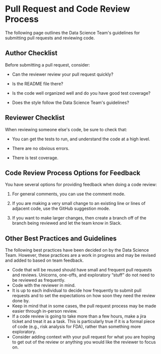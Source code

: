 # Pull Request and Code Review Process

The following page outlines the Data Science Team's guidelines for submitting pull requests and
reviewing code.

## Author Checklist
Before submitting a pull request, consider:

  * Can the reviewer review your pull request quickly? 

  * Is the README file there? 

  * Is the code well organized well and do you have good test coverage? 
      
  * Does the style follow the Data Science Team's guidelines?


## Reviewer Checklist
When reviewing someone else's code, be sure to check that:

* You can get the tests to run, and understand the code at a high level.

* There are no obvious errors.

* There is test coverage.

## Code Review Process Options for Feedback

You have several options for providing feedback when doing a code review:

1. For general comments, you can use the comment mode.

2. If you are making a very small change to an existing line or lines of adjacent code, use the GitHub suggestion mode.

3. If you want to make larger changes, then create a branch off of the branch being reviewed and let the team know in Slack.

## Other Best Practices and Guidelines
The following best practices have been decided on by the Data Science Team. However, these practices are
a work in progress and may be revised and added to based on team feedback.
* Code that will be reused should have small and frequent pull requests and reviews. 
Unicorns, one-offs, and exploratory “stuff” do not need to be reviewed as frequently.
* Code with the reviewer in mind.
* It is up to each individual to decide how frequently to submit pull requests and to set the expectations on how soon
they need the review done by.
* Keep in mind that in some cases, the pull request process may be made easier through in-person review.
* If a code review is going to take more than a few hours, make a jira ticket and treat it as a task. 
This is particularly true if it is a formal piece of code (e.g., risk analysis for FDA), rather than something
more exploratory.
* Consider adding context with your pull request for what you are hoping to get out of the review or 
 anything you would like the reviewer to focus on.
